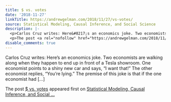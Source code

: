 ```yaml
---
title: $ vs. votes
date: '2018-11-27'
linkTitle: https://andrewgelman.com/2018/11/27/vs-votes/
source: Statistical Modeling, Causal Inference, and Social Science
description: |-
  <p>Carlos Cruz writes: Here&#8217;s an economics joke. Two economists are walking along when they happen to end up in front of a Tesla showroom. One economist points to a shiny new car and says, &#8220;I want that!&#8221; The other economist replies, &#8220;You&#8217;re lying.&#8221; The premise of this joke is that if the one economist had [&#8230;]</p>
  <p>The post <a rel="nofollow" href="https://andrewgelman.com/2018/11/27/vs-votes/">$ vs. votes</a> appeared first on <a rel="nofollow" href="https://andrewgelman.com">Statistical Modeling, Causal Inference, and Social ...
disable_comments: true
---
```

<p>Carlos Cruz writes: Here&#8217;s an economics joke. Two economists are walking along when they happen to end up in front of a Tesla showroom. One economist points to a shiny new car and says, &#8220;I want that!&#8221; The other economist replies, &#8220;You&#8217;re lying.&#8221; The premise of this joke is that if the one economist had [&#8230;]</p>
<p>The post <a rel="nofollow" href="https://andrewgelman.com/2018/11/27/vs-votes/">$ vs. votes</a> appeared first on <a rel="nofollow" href="https://andrewgelman.com">Statistical Modeling, Causal Inference, and Social ...